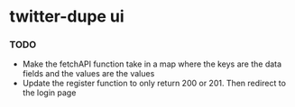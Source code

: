 # twitter-dupe ui

### TODO
- Make the fetchAPI function take in a map where the keys are the data fields and the values are the values
- Update the register function to only return 200 or 201. Then redirect to the login page
